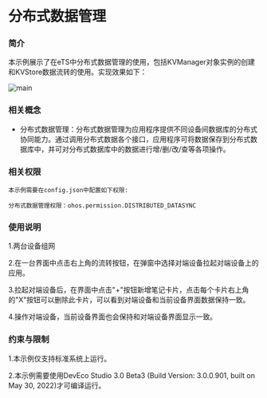 # 分布式数据管理

### 简介

本示例展示了在eTS中分布式数据管理的使用，包括KVManager对象实例的创建和KVStore数据流转的使用。实现效果如下：

![main](screenshots/devices/main.png)

### 相关概念

-  分布式数据管理：分布式数据管理为应用程序提供不同设备间数据库的分布式协同能力。通过调用分布式数据各个接口，应用程序可将数据保存到分布式数据库中，并可对分布式数据库中的数据进行增/删/改/查等各项操作。

### 相关权限

```
本示例需要在config.json中配置如下权限:

分布式数据管理权限：ohos.permission.DISTRIBUTED_DATASYNC
```

### 使用说明

1.两台设备组网

2.在一台界面中点击右上角的流转按钮，在弹窗中选择对端设备拉起对端设备上的应用。

3.拉起对端设备后，在界面中点击"+"按钮新增笔记卡片，点击每个卡片右上角的"X"按钮可以删除此卡片，可以看到对端设备和当前设备界面数据保持一致。

4.操作对端设备，当前设备界面也会保持和对端设备界面显示一致。

### 约束与限制

1.本示例仅支持标准系统上运行。

2.本示例需要使用DevEco Studio 3.0 Beta3 (Build Version: 3.0.0.901, built on May 30, 2022)才可编译运行。
